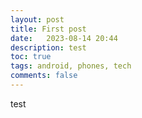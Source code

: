 ```yaml
---
layout: post
title: First post
date:   2023-08-14 20:44
description: test
toc: true
tags: android, phones, tech
comments: false
---
```




test


